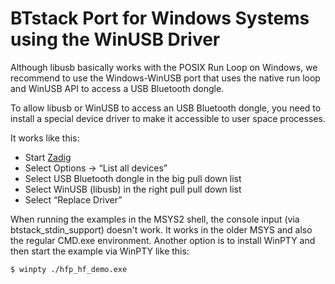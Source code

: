 # BTstack Port for Windows Systems using the WinUSB Driver

Although libusb basically works with the POSIX Run Loop on Windows, we recommend to use the Windows-WinUSB port that uses the native run loop and WinUSB API to access a USB Bluetooth dongle.

To allow libusb or WinUSB to access an USB Bluetooth dongle, you need to install a special device driver to make it accessible to user space processes. 

It works like this:
-  Start [Zadig](http://zadig.akeo.ie)
-  Select Options -> “List all devices”
-  Select USB Bluetooth dongle in the big pull down list
-  Select WinUSB (libusb) in the right pull pull down list
-  Select “Replace Driver”

When running the examples in the MSYS2 shell, the console input (via btstack_stdin_support) doesn't work. It works in the older MSYS and also the regular CMD.exe environment. Another option is to install WinPTY and then start the example via WinPTY like this:

    $ winpty ./hfp_hf_demo.exe

